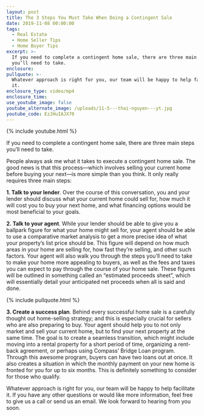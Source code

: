 ```yaml
---
layout: post
title: The 3 Steps You Must Take When Doing a Contingent Sale
date: 2019-11-08 00:00:00
tags:
  - Real Estate
  - Home Seller Tips
  - Home Buyer Tips
excerpt: >-
  If you need to complete a contingent home sale, there are three main steps
  you’ll need to take.
enclosure:
pullquote: >-
  Whatever approach is right for you, our team will be happy to help facilitate
  it.
enclosure_type: video/mp4
enclosure_time:
use_youtube_image: false
youtube_alternate_image: /uploads/11-5---thai-nguyen---yt.jpg
youtube_code: EzJHuIAJX70
---
```


{% include youtube.html %}

If you need to complete a contingent home sale, there are three main steps you’ll need to take.

People always ask me what it takes to execute a contingent home sale. The good news is that this process—which involves selling your current home before buying your next—is more simple than you think. It only really requires three main steps:

**1\. Talk to your lender**. Over the course of this conversation, you and your lender should discuss what your current home could sell for, how much it will cost you to buy your next home, and what financing options would be most beneficial to your goals.

**2\. Talk to your agent**. While your lender should be able to give you a ballpark figure for what your home might sell for, your agent should be able to use a comparative market analysis to get a more precise idea of what your property’s list price should be. This figure will depend on how much areas in your home are selling for, how fast they’re selling, and other such factors. Your agent will also walk you through the steps you’ll need to take to make your home more appealing to buyers, as well as the fees and taxes you can expect to pay through the course of your home sale. These figures will be outlined in something called an “estimated proceeds sheet”, which will essentially detail your anticipated net proceeds when all is said and done.

{% include pullquote.html %}

**3\. Create a success plan**. Behind every successful home sale is a carefully thought out home-selling strategy; and this is especially crucial for sellers who are also preparing to buy. Your agent should help you to not only market and sell your current home, but to find your next property at the same time. The goal is to create a seamless transition, which might include moving into a rental property for a short period of time, organizing a rent-back agreement, or perhaps using Compass’ Bridge Loan program. Through this awesome program, buyers can have two loans out at once. It also creates a situation in which the monthly payment on your new home is fronted for you for up to six months. This is definitely something to consider for those who qualify.

Whatever approach is right for you, our team will be happy to help facilitate it. If you have any other questions or would like more information, feel free to give us a call or send us an email. We look forward to hearing from you soon.